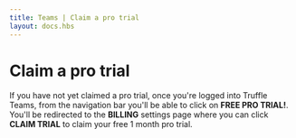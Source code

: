 ```yaml
---
title: Teams | Claim a pro trial
layout: docs.hbs
---
```


# Claim a pro trial

If you have not yet claimed a pro trial, once you're logged into Truffle Teams, from the navigation bar you'll be able to click on **<span class="inline-menu-item"><i class="fal fa-gifts"></i>FREE PRO TRIAL!</span>**. You'll be redirected to the **BILLING** settings page where you can click **<span class="inline-button">CLAIM TRIAL</span>** to claim your free 1 month pro trial.